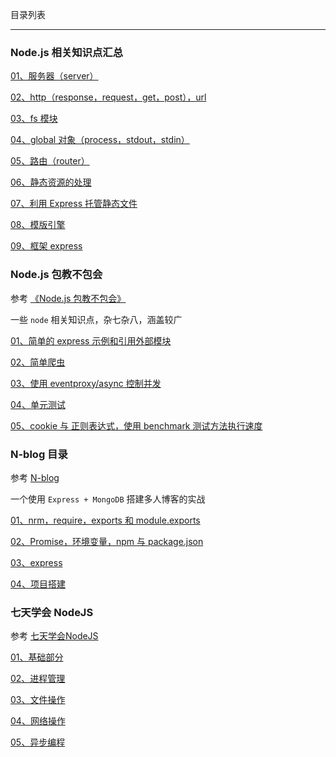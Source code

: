 目录列表

----

### Node.js 相关知识点汇总

[01、服务器（server）](https://github.com/hanekaoru/WebLearningNotes/blob/master/node/note/汇总/note/01.md)

[02、http（response，request，get，post），url](https://github.com/hanekaoru/WebLearningNotes/blob/master/node/note/汇总/note/02.md)

[03、fs 模块](https://github.com/hanekaoru/WebLearningNotes/blob/master/node/note/汇总/note/03.md) 

[04、global 对象（process，stdout，stdin）](https://github.com/hanekaoru/WebLearningNotes/blob/master/node/note/汇总/note/04.md)

[05、路由（router）](https://github.com/hanekaoru/WebLearningNotes/blob/master/node/note/汇总/note/05.md)

[06、静态资源的处理](https://github.com/hanekaoru/WebLearningNotes/blob/master/node/note/汇总/note/06.md)

[07、利用 Express 托管静态文件](https://github.com/hanekaoru/WebLearningNotes/blob/master/node/note/汇总/note/07.md)

[08、模版引擎](https://github.com/hanekaoru/WebLearningNotes/blob/master/node/note/汇总/note/08.md)

[09、框架 express](https://github.com/hanekaoru/WebLearningNotes/blob/master/node/note/汇总/note/09.md)



### Node.js 包教不包会

参考 [《Node.js 包教不包会》](https://github.com/hanekaoru/node-lessons)

一些 `node` 相关知识点，杂七杂八，涵盖较广

[01、简单的 express 示例和引用外部模块](https://github.com/hanekaoru/WebLearningNotes/blob/master/node/note/包教不包会/note/01.md)

[02、简单爬虫](https://github.com/hanekaoru/WebLearningNotes/blob/master/node/note/包教不包会/note/02.md)

[03、使用 eventproxy/async 控制并发](https://github.com/hanekaoru/WebLearningNotes/blob/master/node/note/包教不包会/note/03.md)

[04、单元测试](https://github.com/hanekaoru/WebLearningNotes/blob/master/node/note/包教不包会/note/04.md)

[05、cookie 与 正则表达式，使用 benchmark 测试方法执行速度](https://github.com/hanekaoru/WebLearningNotes/blob/master/node/note/包教不包会/note/05.md)


### N-blog 目录

参考 [N-blog](https://github.com/nswbmw/N-blog)

一个使用 `Express + MongoDB` 搭建多人博客的实战

[01、nrm，require，exports 和 module.exports](https://github.com/hanekaoru/WebLearningNotes/blob/master/node/note/N-blog/note/01.md)

[02、Promise，环境变量，npm 与 package.json](https://github.com/hanekaoru/WebLearningNotes/blob/master/node/note/N-blog/note/02.md)

[03、express](https://github.com/hanekaoru/WebLearningNotes/blob/master/node/note/N-blog/note/03.md)

[04、项目搭建](https://github.com/hanekaoru/WebLearningNotes/blob/master/node/note/N-blog/note/04.md)



### 七天学会 NodeJS

参考 [七天学会NodeJS](http://nqdeng.github.io/7-days-nodejs/)

[01、基础部分](https://github.com/hanekaoru/WebLearningNotes/blob/master/node/note/七天/note/01.md)

[02、进程管理](https://github.com/hanekaoru/WebLearningNotes/blob/master/node/note/七天/note/02.md)

[03、文件操作](https://github.com/hanekaoru/WebLearningNotes/blob/master/node/note/七天/note/03.md)

[04、网络操作](https://github.com/hanekaoru/WebLearningNotes/blob/master/node/note/七天/note/04.md)

[05、异步编程](https://github.com/hanekaoru/WebLearningNotes/blob/master/node/note/七天/note/05.md)
